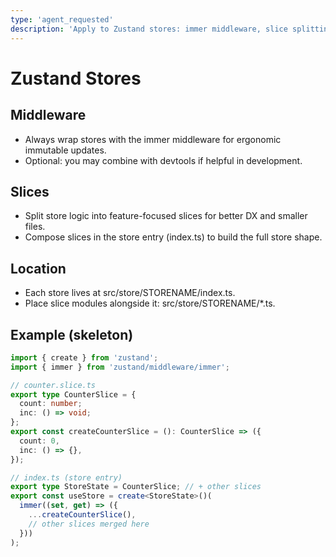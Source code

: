 ```yaml
---
type: 'agent_requested'
description: 'Apply to Zustand stores: immer middleware, slice splitting, and file placement.'
---
```


# Zustand Stores

## Middleware
- Always wrap stores with the immer middleware for ergonomic immutable updates.
- Optional: you may combine with devtools if helpful in development.

## Slices
- Split store logic into feature-focused slices for better DX and smaller files.
- Compose slices in the store entry (index.ts) to build the full store shape.

## Location
- Each store lives at src/store/STORENAME/index.ts.
- Place slice modules alongside it: src/store/STORENAME/*.ts.

## Example (skeleton)
```ts
import { create } from 'zustand';
import { immer } from 'zustand/middleware/immer';

// counter.slice.ts
export type CounterSlice = {
  count: number;
  inc: () => void;
};
export const createCounterSlice = (): CounterSlice => ({
  count: 0,
  inc: () => {},
});

// index.ts (store entry)
export type StoreState = CounterSlice; // + other slices
export const useStore = create<StoreState>()(
  immer((set, get) => ({
    ...createCounterSlice(),
    // other slices merged here
  }))
);
```

